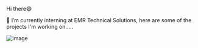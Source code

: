 <p> Hi there😄</p>
<p>🔭 I’m currently interning at EMR Technical Solutions, here are some of the projects I'm working on.....<br></p>

![image](https://github.com/Lexi79Ha/Lexi79Ha/assets/139013867/48d6162d-86e6-4054-82f5-940080cd3814)











<!--
**Lexi79Ha/Lexi79Ha** is a ✨ _special_ ✨ repository because its `README.md` (this file) appears on your GitHub profile.

Here are some ideas to get you started:

- 🔭 I’m currently working on project for ...
- 🌱 I’m currently learning ...
- 👯 I’m looking to collaborate on ...
- 🤔 I’m looking for help with ...
- 💬 Ask me about ...
- 📫 How to reach me: ...
-  Pronouns: ...
- ⚡ Fun fact: ...
-->

